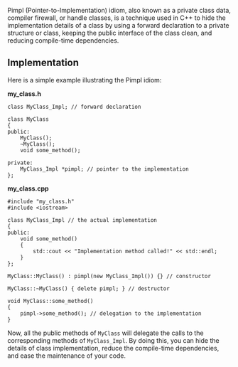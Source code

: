 Pimpl (Pointer-to-Implementation) idiom, also known as a private class data, compiler firewall, or handle classes, is a technique used in C++ to hide the implementation details of a class by using a forward declaration to a private structure or class, keeping the public interface of the class clean, and reducing compile-time dependencies.

## Implementation

Here is a simple example illustrating the Pimpl idiom:

**my_class.h**

```
class MyClass_Impl; // forward declaration

class MyClass
{
public:
    MyClass();
    ~MyClass();
    void some_method();

private:
    MyClass_Impl *pimpl; // pointer to the implementation
};
```

**my_class.cpp**

```
#include "my_class.h"
#include <iostream>

class MyClass_Impl // the actual implementation
{
public:
    void some_method()
    {
        std::cout << "Implementation method called!" << std::endl;
    }
};

MyClass::MyClass() : pimpl(new MyClass_Impl()) {} // constructor

MyClass::~MyClass() { delete pimpl; } // destructor

void MyClass::some_method()
{
    pimpl->some_method(); // delegation to the implementation
}
```

Now, all the public methods of `MyClass` will delegate the calls to the corresponding methods of `MyClass_Impl`. By doing this, you can hide the details of class implementation, reduce the compile-time dependencies, and ease the maintenance of your code.